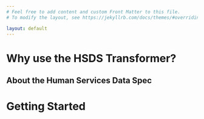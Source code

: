 ```yaml
---
# Feel free to add content and custom Front Matter to this file.
# To modify the layout, see https://jekyllrb.com/docs/themes/#overriding-theme-defaults

layout: default
---
```


# Why use the HSDS Transformer?

## About the Human Services Data Spec

# Getting Started

